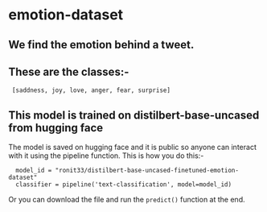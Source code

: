 # emotion-dataset
## We find the emotion behind a tweet.
## These are the classes:-
``` [saddness, joy, love, anger, fear, surprise]```



## This model is trained on distilbert-base-uncased from hugging face
The model is saved on hugging face and it is public so anyone can interact with it using the pipeline function.
This is how you do this:-
```
  model_id = "ronit33/distilbert-base-uncased-finetuned-emotion-dataset"
  classifier = pipeline('text-classification', model=model_id)
```

Or you can download the file and run the ``` predict() ``` function at the end.

